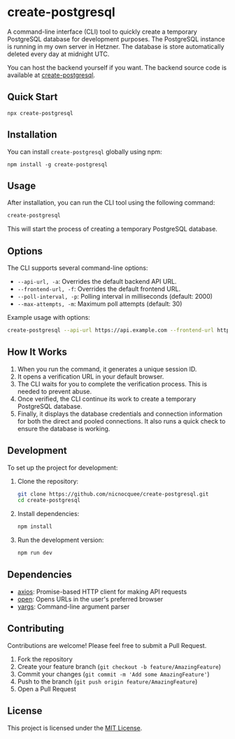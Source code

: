# create-postgresql

A command-line interface (CLI) tool to quickly create a temporary PostgreSQL database for development purposes. The PostgreSQL instance is running in my own server in Hetzner. The database is store automatically deleted every day at midnight UTC.

You can host the backend yourself if you want. The backend source code is available at [create-postgresql](https://github.com/nicnocquee/create-postgresql).

## Quick Start

```shell
npx create-postgresql
```

## Installation

You can install `create-postgresql` globally using npm:

```shell
npm install -g create-postgresql
```

## Usage

After installation, you can run the CLI tool using the following command:

```bash
create-postgresql
```

This will start the process of creating a temporary PostgreSQL database.

## Options

The CLI supports several command-line options:

- `--api-url, -a`: Overrides the default backend API URL.
- `--frontend-url, -f`: Overrides the default frontend URL.
- `--poll-interval, -p`: Polling interval in milliseconds (default: 2000)
- `--max-attempts, -m`: Maximum poll attempts (default: 30)

Example usage with options:

```bash
create-postgresql --api-url https://api.example.com --frontend-url https://app.example.com
```

## How It Works

1. When you run the command, it generates a unique session ID.
2. It opens a verification URL in your default browser.
3. The CLI waits for you to complete the verification process. This is needed to prevent abuse.
4. Once verified, the CLI continue its work to create a temporary PostgreSQL database.
5. Finally, it displays the database credentials and connection information for both the direct and pooled connections. It also runs a quick check to ensure the database is working.

## Development

To set up the project for development:

1. Clone the repository:

   ```bash
   git clone https://github.com/nicnocquee/create-postgresql.git
   cd create-postgresql
   ```

2. Install dependencies:

   ```bash
   npm install
   ```

3. Run the development version:
   ```bash
   npm run dev
   ```

## Dependencies

- [axios](https://github.com/axios/axios): Promise-based HTTP client for making API requests
- [open](https://github.com/sindresorhus/open): Opens URLs in the user's preferred browser
- [yargs](https://github.com/yargs/yargs): Command-line argument parser

## Contributing

Contributions are welcome! Please feel free to submit a Pull Request.

1. Fork the repository
2. Create your feature branch (`git checkout -b feature/AmazingFeature`)
3. Commit your changes (`git commit -m 'Add some AmazingFeature'`)
4. Push to the branch (`git push origin feature/AmazingFeature`)
5. Open a Pull Request

## License

This project is licensed under the [MIT License](LICENSE).

